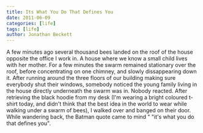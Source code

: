 ```yaml
---
title: Its What You Do That Defines You
date: 2011-06-09
categories: [life]
tags: [life]
author: Jonathan Beckett
---
```


A few minutes ago several thousand bees landed on the roof of the house opposite the office I work in. A house where we know a small child lives with her mother. For a few minutes the swarm remained stationary over the roof, before concentrating on one chimney, and slowly dissappearing down it. After running around the three floors of our building making sure everybody shut their windows, somebody noticed the young family living in the house directly underneath the swarm was in. Nobody reacted. After retrieving the black hoodie from my desk (I'm wearing a bright coloured t-shirt today, and didn't think that the best idea in the world to wear while walking under a swarm of bees), I walked over and banged on their door. While wandering back, the Batman quote came to mind " "it's what you do that defines you".
